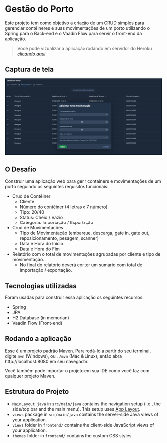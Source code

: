 # Gestão do Porto

Este projeto tem como objetivo a criação de um CRUD simples para gerenciar
contêineres e suas movimentações de um porto utilizando o Spring para o Back-end e o 
Vaadin Flow para servir o front-end da aplicação.

> Você pode vizualizar a aplicação rodando em servidor do Heroku [_clicando aqui_](https://gp.apps.ronilsonalves.com)

## Captura de tela
![Captura de tela](screenshot.png)

## O Desafio
Construir uma aplicação web para gerir containers e movimentações de um porto
seguindo os seguintes requisitos funcionais:
- Crud de Contêiner
  - Cliente
  - Número do contêiner (4 letras e 7 número)
  - Tipo: 20/40
  - Status: Cheio / Vazio
  - Categoria: Importação / Exportação
- Crud de Movimentacões
  - Tipo de Movimentação (embarque, descarga, gate in, gate out, reposicionamento,
  pesagem, scanner)
  - Data e Hora do Início
  - Data e Hora do Fim
- Relatório com o total de movimentações agrupadas por cliente e tipo de movimentação.
  - No final do relatório deverá conter um sumário com total de importação / exportação.

## Tecnologias utilizadas
Foram usadas para construir essa aplicação os seguintes recursos:

- Spring
- JPA
- H2 Database (in memorian)
- Vaadin Flow (Front-end)

## Rodando a aplicação

Esse é um projeto padrão Maven. Para rodá-lo a partir do seu terminal,
digite `mvn` (Windows), ou `./mvn` (Mac & Linux), então abra 
http://localhost:8080 em seu navegador.

Você também pode importar o projeto em sua IDE como você faz com
qualquer projeto Maven.

## Estrutura do Projeto

- `MainLayout.java` in `src/main/java` contains the navigation setup (i.e., the
  side/top bar and the main menu). This setup uses
  [App Layout](https://vaadin.com/components/vaadin-app-layout).
- `views` package in `src/main/java` contains the server-side Java views of your application.
- `views` folder in `frontend/` contains the client-side JavaScript views of your application.
- `themes` folder in `frontend/` contains the custom CSS styles.